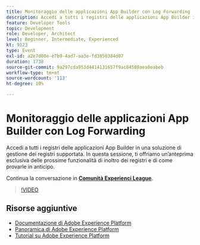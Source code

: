 ```yaml
---
title: Monitoraggio delle applicazioni App Builder con Log Forwarding
description: Accedi a tutti i registri delle applicazioni App Builder in una soluzione di gestione dei registri supportata. In questa sessione, ti offriamo un’anteprima esclusiva delle prossime funzionalità di inoltro dei registri e di come provarle in anticipo.
feature: Developer Tools
topic: Development
role: Developer, Architect
level: Beginner, Intermediate, Experienced
kt: 9123
type: Event
exl-id: a2e7d00e-e7b9-4ad7-aa3e-fd3850384d07
duration: 1738
source-git-commit: 9a297cda953d4414131657f9ac84580aea0eabeb
workflow-type: tm+mt
source-wordcount: '113'
ht-degree: 10%

---
```


# Monitoraggio delle applicazioni App Builder con Log Forwarding

Accedi a tutti i registri delle applicazioni App Builder in una soluzione di gestione dei registri supportata. In questa sessione, ti offriamo un’anteprima esclusiva delle prossime funzionalità di inoltro dei registri e di come provarle in anticipo.

Continua la conversazione in **[Comunità Experienci League](https://adobe.ly/3zXM3rp)**.

>[!VIDEO](https://video.tv.adobe.com/v/337568/?quality=12&learn=on&hidetitle=true)

## Risorse aggiuntive

- [Documentazione di Adobe Experience Platform](https://experienceleague.adobe.com/docs/experience-platform.html)
- [Panoramica di Adobe Experience Platform](https://experienceleague.adobe.com/docs/experience-platform/landing/home.html?lang=it)
- [Tutorial su Adobe Experience Platform](https://experienceleague.adobe.com/docs/platform-learn/tutorials/overview.html?lang=it)
